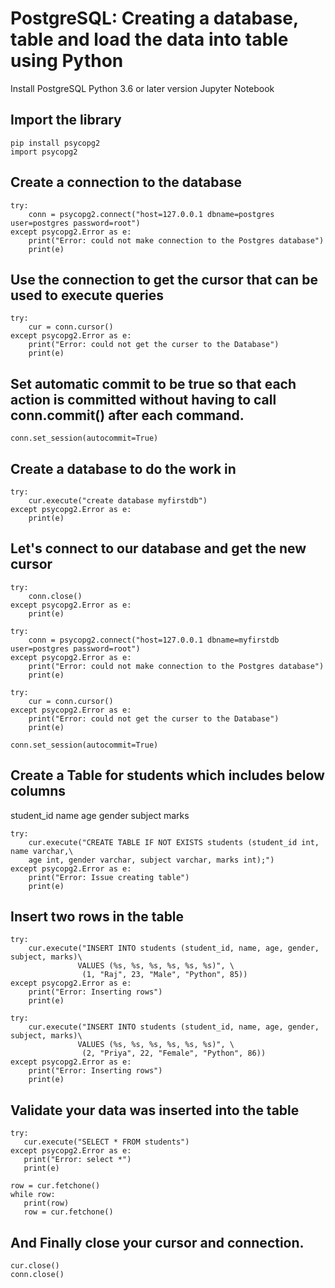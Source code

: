# PostgreSQL: Creating a database, table and load the data into table using Python
Install PostgreSQL
Python 3.6 or later version
Jupyter Notebook

## Import the library
```
pip install psycopg2
import psycopg2
```
## Create a connection to the database
```
try:
    conn = psycopg2.connect("host=127.0.0.1 dbname=postgres user=postgres password=root")
except psycopg2.Error as e:
    print("Error: could not make connection to the Postgres database")
    print(e)
```
## Use the connection to get the cursor that can be used to execute queries
```
try:
    cur = conn.cursor()
except psycopg2.Error as e:
    print("Error: could not get the curser to the Database")
    print(e)
```
## Set automatic commit to be true so that each action is committed without having to call conn.commit() after each command.
```
conn.set_session(autocommit=True)
```
## Create a database to do the work in
```
try:
    cur.execute("create database myfirstdb")
except psycopg2.Error as e:
    print(e)
```
## Let's connect to our database and get the new cursor
```
try:
    conn.close()
except psycopg2.Error as e:
    print(e)

try:
    conn = psycopg2.connect("host=127.0.0.1 dbname=myfirstdb user=postgres password=root")
except psycopg2.Error as e:
    print("Error: could not make connection to the Postgres database")
    print(e)
    
try:
    cur = conn.cursor()
except psycopg2.Error as e:
    print("Error: could not get the curser to the Database")
    print(e)

conn.set_session(autocommit=True)
```
## Create a Table for students which includes below columns
student_id
name
age
gender
subject
marks

```
try:
    cur.execute("CREATE TABLE IF NOT EXISTS students (student_id int, name varchar,\
    age int, gender varchar, subject varchar, marks int);")
except psycopg2.Error as e:
    print("Error: Issue creating table")
    print(e)
```
## Insert two rows in the table
```
try:
    cur.execute("INSERT INTO students (student_id, name, age, gender, subject, marks)\
               VALUES (%s, %s, %s, %s, %s, %s)", \
                (1, "Raj", 23, "Male", "Python", 85))
except psycopg2.Error as e:
    print("Error: Inserting rows")
    print(e)
    
try:
    cur.execute("INSERT INTO students (student_id, name, age, gender, subject, marks)\
               VALUES (%s, %s, %s, %s, %s, %s)", \
                (2, "Priya", 22, "Female", "Python", 86))
except psycopg2.Error as e:
    print("Error: Inserting rows")
    print(e)
 ```
 ## Validate your data was inserted into the table
 ```
 try:
    cur.execute("SELECT * FROM students")
except psycopg2.Error as e:
    print("Error: select *")
    print(e)

row = cur.fetchone()
while row:
    print(row)
    row = cur.fetchone()
```
## And Finally close your cursor and connection.
```
cur.close()
conn.close()
```
